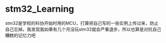 # stm32_Learning
stm32是学校的科协开始时用的MCU，打算把自己写的一些实例上传过来，防止自己忘掉。我发现我如果有几个月没玩stm32就会严重退步，所以也算是对抗自己糟糕的记忆力吧

